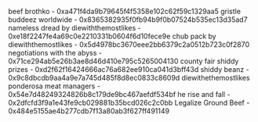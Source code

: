 beef brothko - 0xa471f4da9b79645f4f5358e102c62f59c1329aa5
gristle buddeez worldwide - 0x8365382935f0fb94b9f0b07524b535ec13d35ad7
nameless dread by diewiththemostlikes - 0xe18f2247fe4a69c0e2210331b0604f6d10fece9e
chub pack by diewiththemostlikes - 0x5d4978bc3670eee2bb6379c2a0512b723c0f2870
negotiations with the abyss - 0x71ce294ab5e26b3ae8d46d410e795c5265004130
county fair shiddy prizes - 0xd2f62f16424666ac76a682ee910ca041d3bff43d
shiddy beanz - 0x9c8dbcdb9aa4a9e7a745d485f8d8ec0833c8609d
diewithethemostlikes ponderosa meat managers - 0x54e7d48249324826b8c179de9bc467aefdf534bf
he rise and fall - 0x2dfcfd3f9a1e43fe9cb029881b35bcd026c2c0bb
Legalize Ground Beef - 0x484e5155ae4b277cdb7f13a80ab3f627ff491149